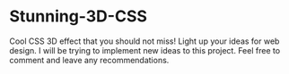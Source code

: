# Stunning-3D-CSS
Cool CSS 3D effect that you should not miss! Light up your ideas for web design.
I will be trying to implement new ideas to this project. Feel free to comment and leave any recommendations.